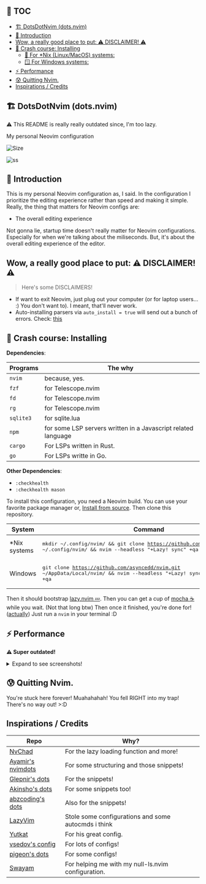 <!--toc:start-->

## 📜 TOC

- [🏗️ DotsDotNvim (dots.nvim)](#%EF%B8%8F-dotsdotnvim-dotsnvim)
- [👋 Introduction](#-introduction)
- [Wow, a really good place to put: ⚠️ DISCLAIMER! ⚠️](#wow-a-really-good-place-to-put-️-disclaimer-️)
- [🤨 Crash course: Installing](#-crash-course-installing)
  - [🐧 For \*Nix (Linux/MacOS) systems:](#for-nix-linuxmacos-systems)
  - [🪟 For Windows systems:](#for-windows-systems)
- [⚡ Performance](#-performance)
- [😰 Quitting Nvim.](#-quitting-nvim)
- [Inspirations / Credits](#inspirations-credits)
<!--toc:end-->

## 🏗️ DotsDotNvim (dots.nvim)

:warning: This README is really really outdated since, I'm too lazy.

My personal Neovim configuration

![Size](https://img.shields.io/github/repo-size/asyncedd/dots.nvim?color=%23DDB6F2&label=SIZE&logo=codesandbox&style=for-the-badge&logoColor=D9E0EE&labelColor=302D41)

<!-- ![ss](https://i.imgur.com/5pSbIS4.png) -->

![ss](https://files.catbox.moe/bm96wl.png)

## 👋 Introduction

This is my personal Neovim configuration as, I said. In the configuration I
prioritize the editing experience rather than speed and making it simple.
Really, the thing that matters for Neovim configs are:

- The overall editing experience

Not gonna lie, startup time doesn't really matter for Neovim configurations. Especially for when we're talking about the miliseconds.
But, it's about the overall editing experience of the editor.

## Wow, a really good place to put: ⚠️ DISCLAIMER! ⚠️

> Here's some DISCLAIMERS!

- If want to exit Neovim, just plug out your computer (or for laptop users...
  :) You don't want to). I meant, that'll never work.
- Auto-installing parsers via `auto_install = true` will send out a bunch of errors. Check: [this](https://github.com/nvim-treesitter/nvim-treesitter/issues/4250)

## 🤨 Crash course: Installing

**Dependencies**:

| Programs  | The why                                                       |
| --------- | ------------------------------------------------------------- |
| `nvim`    | because, yes.                                                 |
| `fzf`     | for Telescope.nvim                                            |
| `fd`      | for Telescope.nvim                                            |
| `rg`      | for Telescope.nvim                                            |
| `sqlite3` | for sqlite.lua                                                |
| `npm`     | for some LSP servers written in a Javascript related language |
| `cargo`   | For LSPs written in Rust.                                     |
| `go`      | For LSPs writte in Go.                                        |

**Other Dependencies**:

- `:checkhealth`
- `:checkhealth mason`

To install this configuration, you need a Neovim build. You can use your
favorite package manager or,
[Install from source](https://dev.to/asyncedd/building-neovim-from-source-1794).
Then clone this repository.

| System        | Command                                                                                                                                             |
| ------------- | --------------------------------------------------------------------------------------------------------------------------------------------------- |
| \*Nix systems | <pre lang="bash">mkdir ~/.config/nvim/ && git clone https://github.com/asycnedd/nvim.git ~/.config/nvim/ && nvim --headless "+Lazy! sync" +qa</pre> |
| Windows       | <pre lang="powershell">git clone https://github.com/asyncedd/nvim.git ~/AppData/Local/nvim/ && nvim --headless "+Lazy! sync" +qa</pre>              |

Then it should bootstrap [lazy.nvim 💤](https://github.com/folke/lazy.nvim).
Then you can get a cup of [mocha ☕](https://github.com/catppuccin/nvim) while
you wait. (Not that long btw) Then once it finished, you're done for! ([actually](https://github.com/asyncedd/dots.nvim#-quitting-nvim))
Just run a `nvim` in your terminal :D

## ⚡ Performance

**⚠️ Super outdated!**

<details>
<summary>Expand to see screenshots!</summary>

| Context                           | Screenshot                                              |
| --------------------------------- | ------------------------------------------------------- |
| No arguments (`nvim`)             | ![blank buffer](https://files.catbox.moe/cu021z.png)    |
| With Arguments (`nvim some.file`) | ![a normal buffer](https://files.catbox.moe/07huta.png) |

</details>

## 😰 Quitting Nvim.

You're stuck here forever! Muahahahah! You fell RIGHT into my trap! There's no
way out! >:D

## Inspirations / Credits

| Repo                                                                            | Why?                                                |
| ------------------------------------------------------------------------------- | --------------------------------------------------- |
| [NvChad](https://github.com/nvchad/nvchad)                                      | For the lazy loading function and more!             |
| [Ayamir's nvimdots](https://github.com/ayamir/nvimdots)                         | For some structuring and those snippets!            |
| [Glepnir's dots](https://github.com/glepnir/nvim)                               | For the snippets!                                   |
| [Akinsho's dots](https://github.com/akinsho/dotfiles/tree/nightly/.config/nvim) | For some snippets too!                              |
| [abzcoding's dots](https://github.com/abzcoding/lvim)                           | Also for the snippets!                              |
| [LazyVim](https://github.com/LazyVim/LazyVim)                                   | Stole some configurations and some autocmds i think |
| [Yutkat](https://www.youtube.com/@yukiuthman8358)                               | For his great config.                               |
| [vsedov's config](https://github.com/vsedov/nvim)                               | For lots of configs!                                |
| [pigeon's dots](https://github.com/backwardspy/dotfiles)                        | For some configs!                                   |
| [Swayam](https://github.com/Swayam25)                                           | For helping me with my null-ls.nvim configuration.  |
